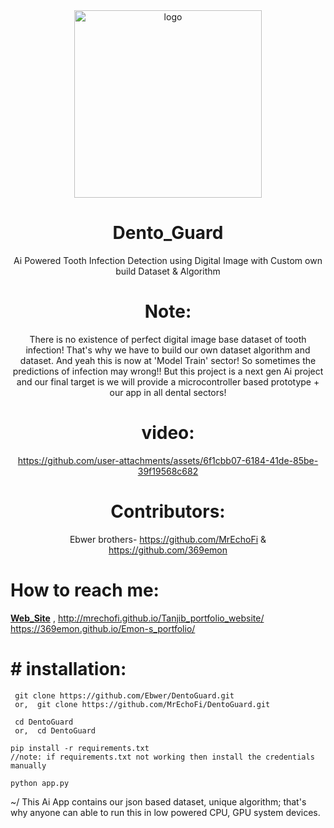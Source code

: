 <div align="center">

  <img src="https://static.vecteezy.com/system/resources/thumbnails/027/809/549/small_2x/tooth-with-blue-background-3d-rendering-photo.jpg" alt="logo" width="300" height="auto" />
  <h1>Dento_Guard</h1>
   
  <p>
   Ai Powered Tooth Infection Detection using Digital Image with Custom own build Dataset & Algorithm 
  </p>

# Note:
  There is no existence of perfect digital image base dataset of tooth infection! That's why we have to build our own dataset algorithm and dataset. And yeah this is now at 'Model Train' sector! So sometimes the predictions of infection may wrong!!
  But this project is a next gen Ai project and our final target is we will provide a microcontroller based prototype + our app in all dental sectors! 
# video:


https://github.com/user-attachments/assets/6f1cbb07-6184-41de-85be-39f19568c682





# Contributors:
  Ebwer brothers-
   https://github.com/MrEchoFi & https://github.com/369emon


   </div>
   


# How to reach me: 
**[Web_Site](https://echo-fi-portfolio-node-js.vercel.app/)** ,
  http://mrechofi.github.io/Tanjib_portfolio_website/   
  https://369emon.github.io/Emon-s_portfolio/
# # installation:

     git clone https://github.com/Ebwer/DentoGuard.git  
     or,  git clone https://github.com/MrEchoFi/DentoGuard.git
 
     cd DentoGuard
     or,  cd DentoGuard

    pip install -r requirements.txt
    //note: if requirements.txt not working then install the credentials manually

    python app.py

~/ This Ai App contains our json based dataset, unique algorithm; that's why anyone can able to run this in low powered CPU, GPU system devices.  
